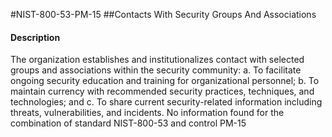 #NIST-800-53-PM-15
##Contacts With Security Groups And Associations
#### Description
The organization establishes and institutionalizes contact with selected groups and associations within the security community:
  a.  To facilitate ongoing security education and training for organizational personnel;
  b.  To maintain currency with recommended security practices, techniques, and technologies; and
  c.  To share current security-related information including threats, vulnerabilities, and incidents.
No information found for the combination of standard NIST-800-53 and control PM-15
